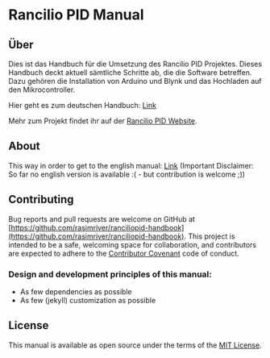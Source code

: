 # Rancilio PID Manual

## Über
Dies ist das Handbuch für die Umsetzung des Rancilio PID Projektes. Dieses Handbuch deckt aktuell sämtliche Schritte ab, die die Software betreffen. Dazu gehören die Installation von Arduino und Blynk und das Hochladen auf den Mikrocontroller.

Hier geht es zum deutschen Handbuch: [Link](http://manual.rancilio-pid.de)

Mehr zum Projekt findet ihr auf der [Rancilio PID Website](http://rancilio-pid.de/).

## About

This way in order to get to the english manual: [Link](./en/index.md) (Important Disclaimer: So far no english version is available :( - but contribution is welcome ;))

## Contributing

Bug reports and pull requests are welcome on GitHub at [https://github.com/rasimriver/ranciliopid-handbook](https://github.com/rasimriver/ranciliopid-handbook). This project is intended to be a safe, welcoming space for collaboration, and contributors are expected to adhere to the [Contributor Covenant](https://www.contributor-covenant.org/) code of conduct.

### Design and development principles of this manual:

* As few dependencies as possible
* As few (jekyll) customization as possible

## License
This manual is available as open source under the terms of the [MIT License](./LICENSE).

